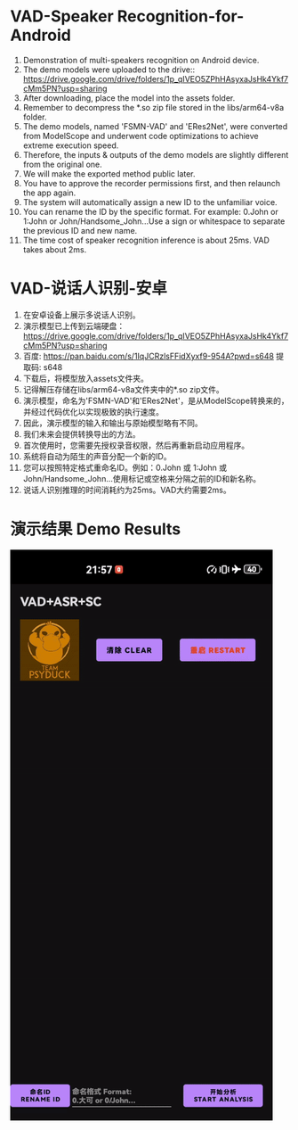 # VAD-Speaker Recognition-for-Android

1. Demonstration of multi-speakers recognition on Android device.
2. The demo models were uploaded to the drive:: https://drive.google.com/drive/folders/1p_qIVEO5ZPhHAsyxaJsHk4Ykf7cMm5PN?usp=sharing
3. After downloading, place the model into the assets folder.
4. Remember to decompress the *.so zip file stored in the libs/arm64-v8a folder.
5. The demo models, named 'FSMN-VAD' and 'ERes2Net', were converted from ModelScope and underwent code optimizations to achieve extreme execution speed.
6. Therefore, the inputs & outputs of the demo models are slightly different from the original one.
7. We will make the exported method public later.
8. You have to approve the recorder permissions first, and then relaunch the app again.
9. The system will automatically assign a new ID to the unfamiliar voice.
10. You can rename the ID by the specific format. For example: 0.John or 1:John or John/Handsome_John...Use a sign or whitespace to separate the previous ID and new name.
11. The time cost of speaker recognition inference is about 25ms. VAD takes about 2ms.
# VAD-说话人识别-安卓
1. 在安卓设备上展示多说话人识别。
2. 演示模型已上传到云端硬盘：https://drive.google.com/drive/folders/1p_qIVEO5ZPhHAsyxaJsHk4Ykf7cMm5PN?usp=sharing
3. 百度: https://pan.baidu.com/s/1IqJCRzlsFFidXyxf9-954A?pwd=s648 提取码: s648
4. 下载后，将模型放入assets文件夹。
5. 记得解压存储在libs/arm64-v8a文件夹中的*.so zip文件。
6. 演示模型，命名为'FSMN-VAD'和'ERes2Net'，是从ModelScope转换来的，并经过代码优化以实现极致的执行速度。
7. 因此，演示模型的输入和输出与原始模型略有不同。
8. 我们未来会提供转换导出的方法。
9. 首次使用时，您需要先授权录音权限，然后再重新启动应用程序。
10. 系统将自动为陌生的声音分配一个新的ID。
11. 您可以按照特定格式重命名ID。例如：0.John 或 1:John 或 John/Handsome_John...使用标记或空格来分隔之前的ID和新名称。
12. 说话人识别推理的时间消耗约为25ms。VAD大约需要2ms。
# 演示结果 Demo Results
![Demo Animation](https://github.com/DakeQQ/VAD-Speaker-Recognition-for-Android/blob/main/vad_sr.gif?raw=true)
